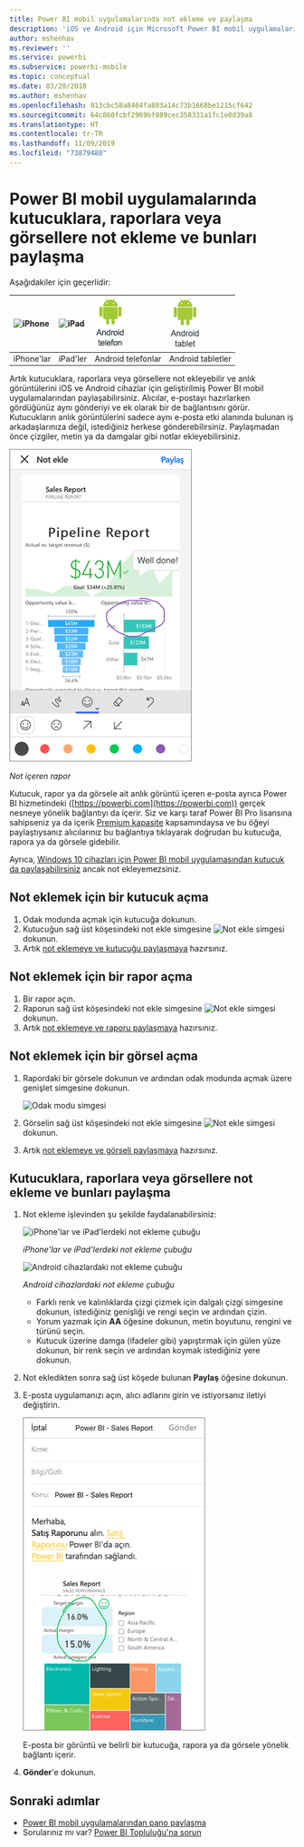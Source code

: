 ```yaml
---
title: Power BI mobil uygulamalarında not ekleme ve paylaşma
description: 'iOS ve Android için Microsoft Power BI mobil uygulamalarında kutucuk, rapor ve görsellere not ekleme ve bunları paylaşma hakkında daha fazla bilgi edinin. '
author: mshenhav
ms.reviewer: ''
ms.service: powerbi
ms.subservice: powerbi-mobile
ms.topic: conceptual
ms.date: 03/20/2018
ms.author: mshenhav
ms.openlocfilehash: 013cbc58a8404fa803a14c73b1668be1215cf642
ms.sourcegitcommit: 64c860fcbf2969bf089cec358331a1fc1e0d39a8
ms.translationtype: HT
ms.contentlocale: tr-TR
ms.lasthandoff: 11/09/2019
ms.locfileid: "73879488"
---
```

# <a name="annotate-and-share-a-tile-report-or-visual-in-power-bi-mobile-apps"></a>Power BI mobil uygulamalarında kutucuklara, raporlara veya görsellere not ekleme ve bunları paylaşma
Aşağıdakiler için geçerlidir:

| ![iPhone](./media/mobile-annotate-and-share-a-tile-from-the-mobile-apps/iphone-logo-50-px.png) | ![iPad](./media/mobile-annotate-and-share-a-tile-from-the-mobile-apps/ipad-logo-50-px.png) | ![Android telefon](./media/mobile-annotate-and-share-a-tile-from-the-mobile-apps/android-phone-logo-50-px.png) | ![Android tablet](./media/mobile-annotate-and-share-a-tile-from-the-mobile-apps/android-tablet-logo-50-px.png) |
|:--- |:--- |:--- |:--- |
| iPhone'lar |iPad'ler |Android telefonlar |Android tabletler |

Artık kutucuklara, raporlara veya görsellere not ekleyebilir ve anlık görüntülerini iOS ve Android cihazlar için geliştirilmiş Power BI mobil uygulamalarından paylaşabilirsiniz. Alıcılar, e-postayı hazırlarken gördüğünüz aynı gönderiyi ve ek olarak bir de bağlantısını görür. Kutucukların anlık görüntülerini sadece aynı e-posta etki alanında bulunan iş arkadaşlarınıza değil, istediğiniz herkese gönderebilirsiniz. Paylaşmadan önce çizgiler, metin ya da damgalar gibi notlar ekleyebilirsiniz.

![Not içeren rapor](./media/mobile-annotate-and-share-a-tile-from-the-mobile-apps/power-bi-iphone-annotate.png)

*Not içeren rapor*

Kutucuk, rapor ya da görsele ait anlık görüntü içeren e-posta ayrıca Power BI hizmetindeki ([https://powerbi.com](https://powerbi.com)) gerçek nesneye yönelik bağlantıyı da içerir. Siz ve karşı taraf Power BI Pro lisansına sahipseniz ya da içerik [Premium kapasite](../../service-premium-what-is.md) kapsamındaysa ve bu öğeyi paylaştıysanız alıcılarınız bu bağlantıya tıklayarak doğrudan bu kutucuğa, rapora ya da görsele gidebilir. 

Ayrıca, [Windows 10 cihazları için Power BI mobil uygulamasından kutucuk da paylaşabilirsiniz](mobile-windows-10-phone-app-get-started.md) ancak not ekleyemezsiniz.

## <a name="open-a-tile-for-annotating"></a>Not eklemek için bir kutucuk açma
1. Odak modunda açmak için kutucuğa dokunun.
2. Kutucuğun sağ üst köşesindeki not ekle simgesine ![Not ekle simgesi](./././media/mobile-annotate-and-share-a-tile-from-the-mobile-apps/power-bi-ios-annotate-icon.png) dokunun.
3. Artık [not eklemeye ve kutucuğu paylaşmaya](mobile-annotate-and-share-a-tile-from-the-mobile-apps.md#annotate-and-share-the-tile-report-or-visual) hazırsınız.

## <a name="open-a-report-for-annotating"></a>Not eklemek için bir rapor açma
1. Bir rapor açın. 
2. Raporun sağ üst köşesindeki not ekle simgesine ![Not ekle simgesi](./././media/mobile-annotate-and-share-a-tile-from-the-mobile-apps/power-bi-ios-annotate-icon.png) dokunun.
3. Artık [not eklemeye ve raporu paylaşmaya](mobile-annotate-and-share-a-tile-from-the-mobile-apps.md#annotate-and-share-the-tile-report-or-visual) hazırsınız.

## <a name="open-a-visual-for-annotating"></a>Not eklemek için bir görsel açma
1. Rapordaki bir görsele dokunun ve ardından odak modunda açmak üzere genişlet simgesine dokunun. 
   
    ![Odak modu simgesi](./media/mobile-annotate-and-share-a-tile-from-the-mobile-apps/power-bi-ios-visual-focus-mode.png)
2. Görselin sağ üst köşesindeki not ekle simgesine ![Not ekle simgesi](./././media/mobile-annotate-and-share-a-tile-from-the-mobile-apps/power-bi-ios-annotate-icon.png) dokunun.
3. Artık [not eklemeye ve görseli paylaşmaya](mobile-annotate-and-share-a-tile-from-the-mobile-apps.md#annotate-and-share-the-tile-report-or-visual) hazırsınız.

## <a name="annotate-and-share-the-tile-report-or-visual"></a>Kutucuklara, raporlara veya görsellere not ekleme ve bunları paylaşma
1. Not ekleme işlevinden şu şekilde faydalanabilirsiniz:  
   
   ![iPhone'lar ve iPad'lerdeki not ekleme çubuğu](./media/mobile-annotate-and-share-a-tile-from-the-mobile-apps/power-bi-ios-annotation-menu.png)
   
   *iPhone'lar ve iPad'lerdeki not ekleme çubuğu*
   
   ![Android cihazlardaki not ekleme çubuğu](./media/mobile-annotate-and-share-a-tile-from-the-mobile-apps/power-bi-android-annotate-bar.png)
   
   *Android cihazlardaki not ekleme çubuğu*
   
   * Farklı renk ve kalınlıklarda çizgi çizmek için dalgalı çizgi simgesine dokunun, istediğiniz genişliği ve rengi seçin ve ardından çizin.  
   * Yorum yazmak için **AA** öğesine dokunun, metin boyutunu, rengini ve türünü seçin.  
   * Kutucuk üzerine damga (ifadeler gibi) yapıştırmak için gülen yüze dokunun, bir renk seçin ve ardından koymak istediğiniz yere dokunun.   
2. Not ekledikten sonra sağ üst köşede bulunan **Paylaş** öğesine dokunun.
3. E-posta uygulamanızı açın, alıcı adlarını girin ve istiyorsanız iletiyi değiştirin.  
   
   ![E-postada ek açıklamalı rapor](./media/mobile-annotate-and-share-a-tile-from-the-mobile-apps/power-bi-iphone-annotate-send.png)
   
   E-posta bir görüntü ve belirli bir kutucuğa, rapora ya da görsele yönelik bağlantı içerir. 
4. **Gönder**'e dokunun.

## <a name="next-steps"></a>Sonraki adımlar
* [Power BI mobil uygulamalarından pano paylaşma](mobile-share-dashboard-from-the-mobile-apps.md)
* Sorularınız mı var? [Power BI Topluluğu'na sorun](https://community.powerbi.com/)

